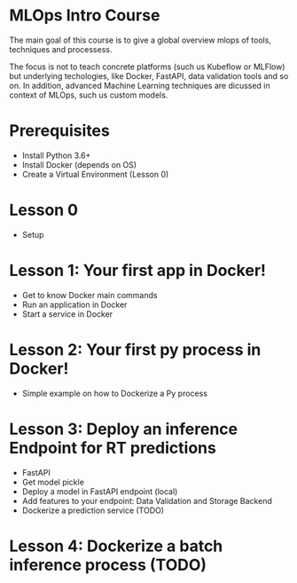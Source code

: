 # MLOps Intro Course

The main goal of this course is to give a global overview mlops of tools, techniques and processess.

The focus is not to teach concrete platforms (such us Kubeflow or MLFlow) but underlying techologies, like Docker, FastAPI, data validation tools and so on. In addition, advanced Machine Learning techniques are dicussed in context of MLOps, such us custom models.


# Prerequisites
* Install Python 3.6+
* Install Docker (depends on OS)
* Create a Virtual Environment (Lesson 0)


# Lesson 0
* Setup

# Lesson 1: Your first app in Docker!
* Get to know Docker main commands
* Run an application in Docker
* Start a service in Docker

# Lesson 2:  Your first py process in Docker!
* Simple example on how to Dockerize a Py process

# Lesson 3: Deploy an inference Endpoint for RT predictions
* FastAPI
* Get model pickle
* Deploy a model in FastAPI endpoint (local)
* Add features to your endpoint: Data Validation and Storage Backend
* Dockerize a prediction service (TODO)

# Lesson 4: Dockerize a batch inference process (TODO)


